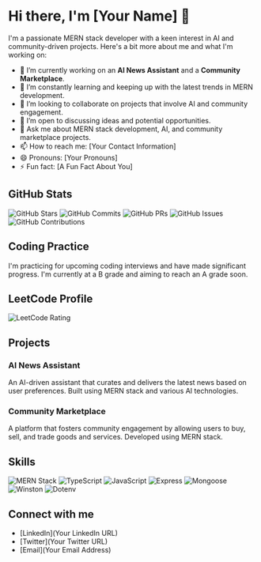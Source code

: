 # Hi there, I'm [Your Name] 👋

I'm a passionate MERN stack developer with a keen interest in AI and community-driven projects. Here's a bit more about me and what I'm working on:

- 🔭 I’m currently working on an **AI News Assistant** and a **Community Marketplace**.
- 🌱 I’m constantly learning and keeping up with the latest trends in MERN development.
- 👯 I’m looking to collaborate on projects that involve AI and community engagement.
- 🤔 I’m open to discussing ideas and potential opportunities.
- 💬 Ask me about MERN stack development, AI, and community marketplace projects.
- 📫 How to reach me: [Your Contact Information]
- 😄 Pronouns: [Your Pronouns]
- ⚡ Fun fact: [A Fun Fact About You]

## GitHub Stats

![GitHub Stars](https://img.shields.io/badge/Stars-92-brightgreen)
![GitHub Commits](https://img.shields.io/badge/Commits-267-blue)
![GitHub PRs](https://img.shields.io/badge/PRs-27-blueviolet)
![GitHub Issues](https://img.shields.io/badge/Issues-1-orange)
![GitHub Contributions](https://img.shields.io/badge/Contributions-8-yellowgreen)

## Coding Practice

I'm practicing for upcoming coding interviews and have made significant progress. I'm currently at a B grade and aiming to reach an A grade soon.

## LeetCode Profile

![LeetCode Rating](https://img.shields.io/badge/Rating-B-brightgreen)

## Projects

### AI News Assistant
An AI-driven assistant that curates and delivers the latest news based on user preferences. Built using MERN stack and various AI technologies.

### Community Marketplace
A platform that fosters community engagement by allowing users to buy, sell, and trade goods and services. Developed using MERN stack.

## Skills

![MERN Stack](https://img.shields.io/badge/MERN-Stack-blue)
![TypeScript](https://img.shields.io/badge/TypeScript-96%25-blue)
![JavaScript](https://img.shields.io/badge/JavaScript-4%25-yellow)
![Express](https://img.shields.io/badge/Express-%20-blue)
![Mongoose](https://img.shields.io/badge/Mongoose-%20-green)
![Winston](https://img.shields.io/badge/Winston-%20-orange)
![Dotenv](https://img.shields.io/badge/Dotenv-%20-brightgreen)

## Connect with me

- [LinkedIn](Your LinkedIn URL)
- [Twitter](Your Twitter URL)
- [Email](Your Email Address)
